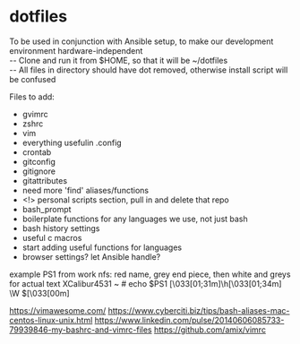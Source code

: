 # dotfiles

To be used in conjunction with Ansible setup, to make our development environment hardware-independent  
-- Clone and run it from $HOME, so that it will be ~/dotfiles  
-- All files in directory should have dot removed, otherwise install script will be confused

Files to add:  
- gvimrc  
- zshrc  
- vim  
- everything usefulin .config  
- crontab  
- gitconfig  
- gitignore  
- gitattributes  
- need more 'find' aliases/functions
- <!> personal scripts section, pull in and delete that repo
- bash_prompt  
- boilerplate functions for any languages we use, not just bash  
- bash history settings  
- useful c macros  
- start adding useful functions for languages  
- browser settings? let Ansible handle?

example PS1 from work nfs: red name, grey end piece, then white and greys for actual text
XCalibur4531 ~ # echo $PS1
\[\033[01;31m\]\h\[\033[01;34m\] \W \$\[\033[00m\]


https://vimawesome.com/
https://www.cyberciti.biz/tips/bash-aliases-mac-centos-linux-unix.html
https://www.linkedin.com/pulse/20140606085733-79939846-my-bashrc-and-vimrc-files
https://github.com/amix/vimrc

